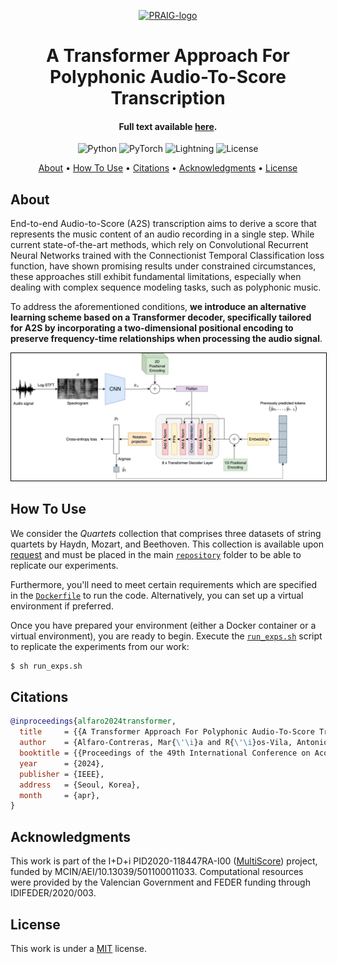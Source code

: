 <p align='center'>
  <a href='https://praig.ua.es/'><img src='https://i.imgur.com/Iu7CvC1.png' alt='PRAIG-logo' width='100'></a>
</p>

<h1 align='center'>A Transformer Approach For Polyphonic Audio-To-Score Transcription</h1>

<h4 align='center'>Full text available <a href='https://ieeexplore.ieee.org/document/10447162' target='_blank'>here</a>.</h4>

<p align='center'>
  <img src='https://img.shields.io/badge/python-3.9.0-orange' alt='Python'>
  <img src='https://img.shields.io/badge/PyTorch-%23EE4C2C.svg?style=flat&logo=PyTorch&logoColor=white' alt='PyTorch'>
  <img src='https://img.shields.io/badge/-Lightning-792ee5?logo=pytorchlightning&logoColor=white' alt='Lightning'>
  <img src='https://img.shields.io/static/v1?label=License&message=MIT&color=blue' alt='License'>
</p>

<p align='center'>
  <a href='#about'>About</a> •
  <a href='#how-to-use'>How To Use</a> •
  <a href='#citations'>Citations</a> •
  <a href='#acknowledgments'>Acknowledgments</a> •
  <a href='#license'>License</a>
</p>

## About

End-to-end Audio-to-Score (A2S) transcription aims to derive a score that represents the music content of an audio recording in a single step. While current state-of-the-art methods, which rely on Convolutional Recurrent Neural Networks trained with the Connectionist Temporal Classification loss function, have shown promising results under constrained circumstances, these approaches still exhibit fundamental limitations, especially when dealing with complex sequence modeling tasks, such as polyphonic music. 

To address the aforementioned conditions, **we introduce an alternative learning scheme based on a Transformer decoder, specifically tailored for A2S by incorporating a two-dimensional positional encoding to preserve frequency-time relationships when processing the audio signal**.

<p align="center">
  <img src="scheme.jpeg" alt="content" style="border: 1px solid black; width: 800px;">
</p>

## How To Use

We consider the *Quartets* collection that comprises three datasets of string quartets by Haydn, Mozart, and Beethoven. This collection is available upon [request](mailto:malfaro@dlsi.ua.es) and must be placed in the main [`repository`](.) folder to be able to replicate our experiments. 

Furthermore, you'll need to meet certain requirements which are specified in the [`Dockerfile`](Dockerfile) to run the code. Alternatively, you can set up a virtual environment if preferred.

Once you have prepared your environment (either a Docker container or a virtual environment), you are ready to begin. Execute the [`run_exps.sh`](run_exps.sh) script to replicate the experiments from our work:
```bash
$ sh run_exps.sh
```

## Citations

```bibtex
@inproceedings{alfaro2024transformer,
  title     = {{A Transformer Approach For Polyphonic Audio-To-Score Transcription}},
  author    = {Alfaro-Contreras, Mar{\'\i}a and R{\'\i}os-Vila, Antonio and Valero-Mas, Jose J and Calvo-Zaragoza, Jorge},
  booktitle = {{Proceedings of the 49th International Conference on Acoustics, Speech and Signal Processing}},
  year      = {2024},
  publisher = {IEEE},
  address   = {Seoul, Korea},
  month     = {apr},
}
```

## Acknowledgments

This work is part of the I+D+i PID2020-118447RA-I00 ([MultiScore](https://sites.google.com/view/multiscore-project)) project, funded by MCIN/AEI/10.13039/501100011033. Computational resources were provided by the Valencian Government and FEDER funding through IDIFEDER/2020/003.

## License

This work is under a [MIT](LICENSE) license.
